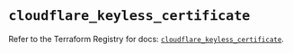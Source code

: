 # `cloudflare_keyless_certificate`

Refer to the Terraform Registry for docs: [`cloudflare_keyless_certificate`](https://registry.terraform.io/providers/cloudflare/cloudflare/4.42.0/docs/resources/keyless_certificate).
